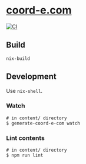 # [coord-e.com](https://coord-e.com/)

[![CI](https://github.com/coord-e/coord-e.com/workflows/CI/badge.svg)](https://github.com/coord-e/coord-e.com/actions?query=workflow%3ACI)

## Build

```shell
nix-build
```

## Development

Use `nix-shell`.

### Watch

```shell
# in content/ directory
$ generate-coord-e-com watch
```

### Lint contents

```shell
# in content/ directory
$ npm run lint
```

